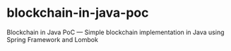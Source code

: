 # blockchain-in-java-poc
Blockchain in Java PoC — Simple blockchain implementation in Java using Spring Framework and Lombok

